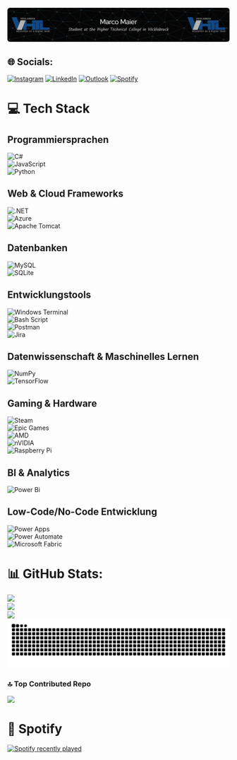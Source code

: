 ![Header](/readme_header.png)

## 🌐 Socials:
[![Instagram](https://img.shields.io/badge/Instagram-%23E4405F.svg?logo=Instagram&logoColor=white)](https://instagram.com/marco._.mar) 
[![LinkedIn](https://custom-icon-badges.demolab.com/badge/LinkedIn-0A66C2?logo=linkedin-white&logoColor=fff)](https://linkedin.com/in/marco-maier-68751a27b) 
[![Outlook](https://img.shields.io/badge/Outlook-0A66C2?logo=Outlook)](mailto:Marcomaier1006@outlook.com) 
[![Spotify](https://img.shields.io/badge/Spotify-1ED760?logo=spotify&logoColor=white)](https://open.spotify.com/user/ducru9jl4tlfcrci11g70i02k)

# 💻 **Tech Stack**

## **Programmiersprachen**
![C#](https://img.shields.io/badge/c%23-%23239120.svg?style=for-the-badge&logo=csharp&logoColor=white)  
![JavaScript](https://img.shields.io/badge/javascript-%23323330.svg?style=for-the-badge&logo=javascript&logoColor=%23F7DF1E)  
![Python](https://img.shields.io/badge/python-3670A0?style=for-the-badge&logo=python&logoColor=ffdd54)  

## **Web & Cloud Frameworks**
![.NET](https://img.shields.io/badge/.NET-5C2D91?style=for-the-badge&logo=.net&logoColor=white)  
![Azure](https://img.shields.io/badge/azure-%230072C6.svg?style=for-the-badge&logo=microsoftazure&logoColor=white)  
![Apache Tomcat](https://img.shields.io/badge/apache%20tomcat-%23F8DC75.svg?style=for-the-badge&logo=apache-tomcat&logoColor=black)  

## **Datenbanken**
![MySQL](https://img.shields.io/badge/mysql-4479A1.svg?style=for-the-badge&logo=mysql&logoColor=white)    
![SQLite](https://img.shields.io/badge/sqlite-%2307405e.svg?style=for-the-badge&logo=sqlite&logoColor=white)  

## **Entwicklungstools**
![Windows Terminal](https://img.shields.io/badge/Windows%20Terminal-%234D4D4D.svg?style=for-the-badge&logo=windows-terminal&logoColor=white)  
![Bash Script](https://img.shields.io/badge/bash_script-%23121011.svg?style=for-the-badge&logo=gnu-bash&logoColor=white)  
![Postman](https://img.shields.io/badge/Postman-FF6C37?style=for-the-badge&logo=postman&logoColor=white)  
![Jira](https://img.shields.io/badge/jira-%230A0FFF.svg?style=for-the-badge&logo=jira&logoColor=white)  

## **Datenwissenschaft & Maschinelles Lernen**
![NumPy](https://img.shields.io/badge/numpy-%23013243.svg?style=for-the-badge&logo=numpy&logoColor=white)  
![TensorFlow](https://img.shields.io/badge/TensorFlow-%23FF6F00.svg?style=for-the-badge&logo=TensorFlow&logoColor=white)  

## **Gaming & Hardware**
![Steam](https://img.shields.io/badge/steam-%23000000.svg?style=for-the-badge&logo=steam&logoColor=white)  
![Epic Games](https://img.shields.io/badge/epicgames-%23313131.svg?style=for-the-badge&logo=epicgames&logoColor=white)  
![AMD](https://img.shields.io/badge/AMD-%23000000.svg?style=for-the-badge&logo=amd&logoColor=white)  
![nVIDIA](https://img.shields.io/badge/nVIDIA-%2376B900.svg?style=for-the-badge&logo=nVIDIA&logoColor=white)  
![Raspberry Pi](https://img.shields.io/badge/-Raspberry_Pi-C51A4A?style=for-the-badge&logo=Raspberry-Pi)  

## **BI & Analytics**
![Power Bi](https://img.shields.io/badge/power_bi-F2C811?style=for-the-badge&logo=powerbi&logoColor=black)  

## **Low-Code/No-Code Entwicklung**
![Power Apps](https://img.shields.io/badge/Power%20Apps-%23832a82.svg?style=for-the-badge&logo=microsoft-powerapps&logoColor=white)  
![Power Automate](https://img.shields.io/badge/Power%20Automate-%231e45c3.svg?style=for-the-badge&logo=microsoft-powerautomate&logoColor=white)  
![Microsoft Fabric](https://img.shields.io/badge/Microsoft%20Fabric-%23266b62.svg?style=for-the-badge&logo=microsoftflow&logoColor=white)

# 📊 GitHub Stats:
![](https://github-readme-stats.vercel.app/api?username=Mirci212&theme=dark&hide_border=true&include_all_commits=false&count_private=true)<br/>
![](https://nirzak-streak-stats.vercel.app/?user=Mirci212&theme=dark&hide_border=true)<br/>
![](https://github-readme-stats.vercel.app/api/top-langs/?username=Mirci212&theme=dark&hide_border=true&include_all_commits=false&count_private=true&layout=compact)<br/>
<picture>
  <source media="(prefers-color-scheme: dark)" srcset="https://raw.githubusercontent.com/Mirci212/Mirci212/output/github-snake-dark.svg" />
  <source media="(prefers-color-scheme: light)" srcset="https://raw.githubusercontent.com/Mirci212/Mirci212/output/github-snake.svg" />
  <img alt="github-snake" src="https://raw.githubusercontent.com/Mirci212/Mirci212/output/github-snake-dark.svg" />
</picture>

### 🔝 Top Contributed Repo
![](https://github-contributor-stats.vercel.app/api?username=Mirci212&limit=5&theme=dark&combine_all_yearly_contributions=true)

# 🎵 Spotify
<a href="https://open.spotify.com/user/ducru9jl4tlfcrci11g70i02k">
    <img src="https://spotify-recently-played-readme.vercel.app/api?user=ducru9jl4tlfcrci11g70i02k&count=5&unique=true" alt="Spotify recently played"  />
</a>

